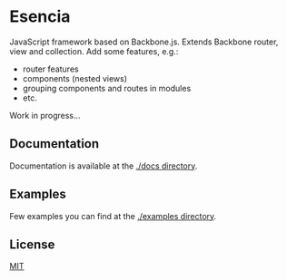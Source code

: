 # Esencia

JavaScript framework based on Backbone.js. Extends Backbone router, view and collection. Add some features, e.g.:

* router features
* components (nested views)
* grouping components and routes in modules
* etc.

Work in progress...

## Documentation

Documentation is available at the [./docs directory](./docs).

## Examples

Few examples you can find at the [./examples directory](./examples).

## License

[MIT](./LICENSE)
